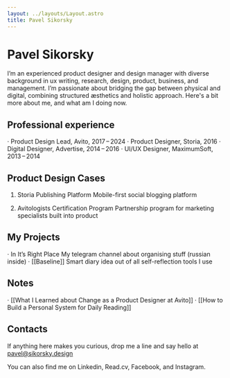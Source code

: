 ```yaml
---
layout: ../layouts/Layout.astro
title: Pavel Sikorsky
---
```


# Pavel Sikorsky
I’m an experienced product designer and design manager with diverse background in ux writing, research, design, product, business, and management.
I’m passionate about bridging the gap between physical and digital, combining structured æsthetics and holistic approach.
Here's a bit more about me, and what am I doing now.

## Professional experience
· Product Design Lead, Avito, 2017 – 2024
· Product Designer, Storia, 2016
· Digital Designer, Advertise, 2014 – 2016
· UI/UX Designer, MaximumSoft, 2013 – 2014

## Product Design Cases
1. Storia Publishing Platform
   Mobile-first social blogging platform

2. Avitologists Certification Program
   Partnership program for marketing specialists built into product

## My Projects
· In It’s Right Place
My telegram channel about organising stuff (russian inside)
· [[Baseline]]
Smart diary idea out of all self-reflection tools I use

## Notes
· [[What I Learned about Change as a Product Designer at Avito]]
· [[How to Build a Personal System for Daily Reading]]

## **Contacts**
If anything here makes you curious, drop me a line and say hello at
pavel@sikorsky.design

You can also find me on Linkedin, Read.cv, Facebook, and Instagram.